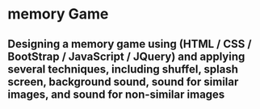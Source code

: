 <h1>memory Game</h1>
<h2>Designing a memory game using (HTML / CSS / BootStrap / JavaScript / JQuery) and applying several techniques, including shuffel, splash screen, 
  background sound, sound for similar images, and sound for non-similar images </h2>
